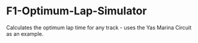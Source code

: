 # F1-Optimum-Lap-Simulator
Calculates the optimum lap time for any track - uses the Yas Marina Circuit as an example.
